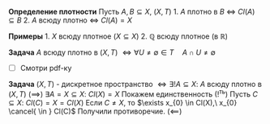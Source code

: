 **Определение плотности**
	Пусть $A, B \subseteq X,\ \left( X, T \right)$
	1. $A$ плотно в $B$ $\iff$ $Cl(A)\subseteq B$
	2. $A$ всюду плотно $\iff$ $Cl(A) = X$

**Примеры**
	1. $X$ всюду плотное $\left( X \subseteq X \right)$
	2. $\mathbb{Q}$ всюду плотное $\left( \text{в }\mathbb{R} \right)$

**Задача**
	$A$ всюду плотно в $\left( X, T \right)$
	$\iff \forall U \neq \emptyset \in T  \quad  A \cap U \neq \emptyset$

- [ ] Смотри pdf-ку

**Задача**
	$\left( X, T \right)$ - дискретное пространство
	$\iff \exists !A \subseteq X:\ A$ всюду плотно в $\left( X, T \right)$
	$\left( \implies \right)$
		$\exists A = X \subseteq X:\ Cl(X) = X$
		Покажем единственность ($!^{\text{ть}}$)
		Пусть $C \subseteq X:\ Cl(C) = X = Cl(X)$
		Если $C \neq X$, то $\exists x_{0} \in Cl(X),\ x_{0} \cancel{ \in } Cl(C)$
		Получили противоречие.
	$\left( \impliedby \right)$
		
		